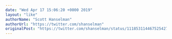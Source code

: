 ```yaml
---
date: "Wed Apr 17 15:06:20 +0000 2019"
layout: "like"
authorName: "Scott Hanselman"
authorUrl: "https://twitter.com/shanselman"
originalPost: "https://twitter.com/shanselman/status/1118531144675254273"
---
```


